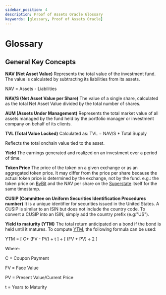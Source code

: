 ```yaml
---
sidebar_position: 4
description: Proof of Assets Oracle Glossary
keywords: [glossary, Proof of Assets Oracle]
---
```


 # Glossary

 ## General Key Concepts 

**NAV (Net Asset Value)**
Represents the total value of the investment fund. The value is calculated by subtracting its liabilities from its assets. 

NAV = Assets - Liabilities


**NAV/S (Net Asset Value per Share)**
The value of a single share, calculated as the total Net Asset Value divided by the total number of shares.

**AUM (Assets Under Management)**
Represents the total market value of all assets managed by the fund held by the portfolio manager or investment company on behalf of its clients.

**TVL (Total Value Locked)**
Calculated as:
TVL = NAV/S * Total Supply

Reflects the total onchain value tied to the asset.

**Yield**
The earnings generated and realized on an investment over a period of time.

**Token Price**
 The price of the token on a given exchange or as an aggregated token price. It may differ from the price per share because the actual token price is determined by the exchange, not by the fund.
 e.g.: the token price on [ByBit](https://www.bybit.com/en/price/superstate-short-duration-us-government-securities-fund-ustb/) and the NAV per share on the [Superstate](https://superstate.com/ustb#key-facts) itself for the same timestamp.

**CUSIP (Committee on Uniform Securities Identification Procedures number)**
It is a unique identifier for securities issued in the United States. A CUSIP is similar to an ISIN but does not include the country code. To convert a CUSIP into an ISIN, simply add the country prefix (e.g:"US").

**Yield to maturity (YTM)** 
The total return anticipated on a bond if the bond is held until it matures. 
To compute [YTM](https://www.investopedia.com/terms/y/yieldtomaturity.asp), the following formula can be used:

YTM = [ C+ (FV - PV) ÷ t ] ÷ [ (FV + PV) ÷ 2 ]

Where:

C = Coupon Payment

FV = Face Value

PV = Present Value/Current Price

t = Years to Maturity